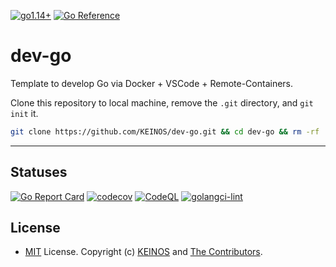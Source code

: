 <!-- markdownlint-disable MD041 -->
[![go1.14+](https://github.com/KEINOS/dev-go/actions/workflows/go-versions.yml/badge.svg)](https://github.com/KEINOS/dev-go/actions/workflows/go-versions.yml)
[![Go Reference](https://pkg.go.dev/badge/github.com/KEINOS/dev-go.svg)](https://pkg.go.dev/github.com/KEINOS/dev-go)
# dev-go

Template to develop Go via Docker + VSCode + Remote-Containers.

Clone this repository to local machine, remove the `.git` directory, and `git init` it.

```bash
git clone https://github.com/KEINOS/dev-go.git && cd dev-go && rm -rf ./.git && git init && cd ..
```

---

## Statuses

[![Go Report Card](https://goreportcard.com/badge/github.com/KEINOS/dev-go)](https://goreportcard.com/report/github.com/KEINOS/dev-go)
[![codecov](https://codecov.io/gh/KEINOS/dev-go/branch/main/graph/badge.svg?token=uW30s2bK8M)](https://codecov.io/gh/KEINOS/dev-go)
[![CodeQL](https://github.com/KEINOS/dev-go/actions/workflows/codeQL-analysis.yml/badge.svg)](https://github.com/KEINOS/dev-go/actions/workflows/codeQL-analysis.yml)
[![golangci-lint](https://github.com/KEINOS/dev-go/actions/workflows/golangci-lint.yml/badge.svg)](https://github.com/KEINOS/dev-go/actions/workflows/golangci-lint.yml)

## License

- [MIT](https://github.com/KEINOS/dev-go/LICENSE.txt) License. Copyright (c) [KEINOS](https://github.com/KEINOS) and [The Contributors](https://github.com/KEINOS/dev-go/graphs/contributors).